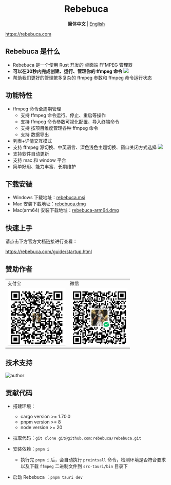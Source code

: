 <h1 align="center">Rebebuca</h1>

<p align="center">
<b> 简体中文 </b> | <a href="https://github.com/rebebuca/rebebuca/blob/main/README.en.md"> English </a>
</p>

https://rebebuca.com

## Rebebuca 是什么

- Rebebuca 是一个使用 Rust 开发的 桌面端 FFMPEG 管理器
- **可以在30秒内完成创建、运行、管理你的 ffmpeg 命令**
![](./docs/quick.gif)
- 帮助我们更好的管理繁多复杂的 ffmpeg 参数和 ffmpeg 命令运行状态

## 功能特性

- ffmpeg 命令全周期管理
  - 支持 ffmpeg 命令运行、停止、重启等操作
  - 支持 ffmpeg 命令参数可视化配置、导入终端命令
  - 支持 按项目维度管理各种 ffmpeg 命令
  - 支持 数据导出
- 列表+详情交互模式
- 支持 ffmpeg 源切换、中英语言、深色浅色主题切换、窗口关闭方式选择
![](./docs/config.gif)
- 支持软件自动更新
- 支持 mac 和 window 平台
- 简单好用、能力丰富、长期维护

## 下载安装

- Windows 下载地址：[rebebuca.msi](https://download.m7s.live/rb/Rebebuca_0.2.0_x64_en-US.msi)
- Mac 安装下载地址：[rebebuca.dmg](https://download.m7s.live/rb/Rebebuca_0.2.0_x64.dmg)
- Mac(arm64) 安装下载地址：[rebebuca-arm64.dmg](https://download.m7s.live/rb/Rebebuca_0.2.0_aarch64.dmg)

## 快速上手

请点击下方官方文档链接进行查看：

https://rebebuca.com/guide/startup.html


## 赞助作者

<table>
<tr>
<td>支付宝</td>
<td>微信</td>
</tr>
<tr>
<td>
<img src="./docs/zfb-pay.jpg" width="180" height="180" alt="支付宝赞赏码">
</td>
<td>
<img src="./docs/wx-pay.jpg" width="180" height="180" alt="微信赞赏码"></td>
</tr>
</table>

## 技术支持

<img src="https://rebebuca.com/author.jpg" alt="author" width="200" height="200">


## 贡献代码

- 搭建环境：
  - cargo version >= 1.70.0
  - pnpm version >= 8
  - node version >= 20

- 拉取代码：`git clone git@github.com:rebebuca/rebebuca.git`
- 安装依赖：`pnpm i`
  - 执行完 `pnpm i` 后，会自动执行 `preintsall` 命令，检测环境是否符合要求以及下载 `ffmpeg` 二进制文件到 `src-tauri/bin` 目录下
- 启动 Rebebuca ：`pnpm tauri dev`





